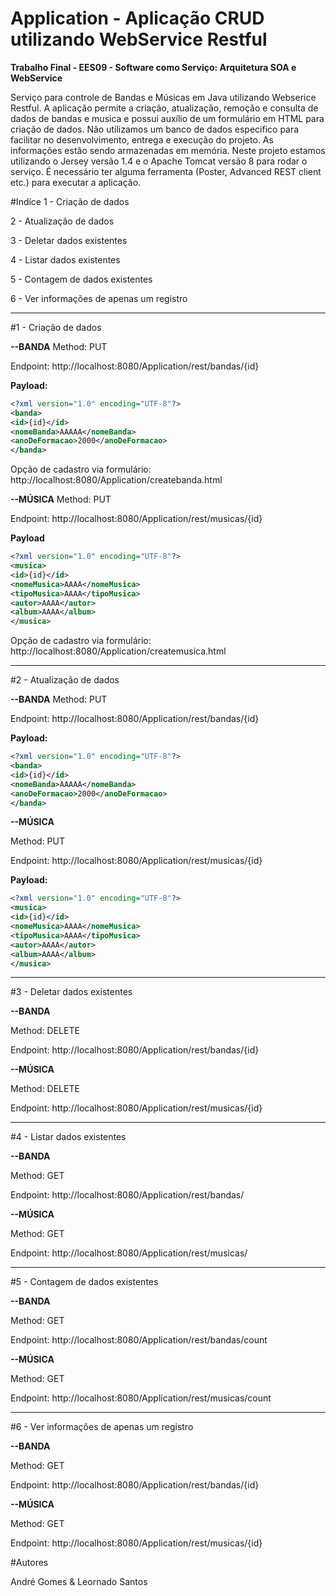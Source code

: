 # Application - Aplicação CRUD utilizando WebService Restful

**Trabalho Final  - EES09 - Software como Serviço: Arquitetura SOA e WebService**

Serviço para controle de Bandas e Músicas em Java utilizando Webserice Restful. A aplicação permite a criação, atualização, remoção e consulta de dados de bandas e musica e possui auxílio de um formulário em HTML para criação de dados. 
Não utilizamos um banco de dados especifico para facilitar no desenvolvimento, entrega e execução do projeto. As informações estão sendo armazenadas em memória.
Neste projeto estamos utilizando o Jersey versão 1.4 e o Apache Tomcat versão 8 para rodar o serviço. É necessário ter alguma ferramenta (Poster, Advanced REST client etc.) para executar a aplicação.

#Indíce
1 - Criação de dados

2 - Atualização de dados

3 - Deletar dados existentes

4 - Listar dados existentes

5 - Contagem de dados existentes

6 - Ver informações de apenas um registro


-------------------------------------------------------------------------------------------------------------------

#1 - Criação de dados

**--BANDA**
Method: PUT

Endpoint: http://localhost:8080/Application/rest/bandas/{id}

**Payload:**

```xml
<?xml version="1.0" encoding="UTF-8"?>
<banda>
<id>{id}</id>
<nomeBanda>AAAAA</nomeBanda>
<anoDeFormacao>2000</anoDeFormacao>
</banda>
```

Opção de cadastro via formulário: http://localhost:8080/Application/createbanda.html


**--MÚSICA**
Method: PUT

Endpoint: http://localhost:8080/Application/rest/musicas/{id}

**Payload**
```xml
<?xml version="1.0" encoding="UTF-8"?>
<musica>
<id>{id}</id>
<nomeMusica>AAAA</nomeMusica>
<tipoMusica>AAAA</tipoMusica>
<autor>AAAA</autor>
<album>AAAA</album>
</musica>
```

Opção de cadastro via formulário: http://localhost:8080/Application/createmusica.html

-------------------------------------------------------------------------------------------------------------------

#2 - Atualização de dados

**--BANDA**
Method: PUT

Endpoint: http://localhost:8080/Application/rest/bandas/{id}

**Payload:**
```xml
<?xml version="1.0" encoding="UTF-8"?>
<banda>
<id>{id}</id>
<nomeBanda>AAAAA</nomeBanda>
<anoDeFormacao>2000</anoDeFormacao>
</banda>
```

**--MÚSICA**

Method: PUT

Endpoint: http://localhost:8080/Application/rest/musicas/{id}

**Payload:**
```xml
<?xml version="1.0" encoding="UTF-8"?>
<musica>
<id>{id}</id>
<nomeMusica>AAAA</nomeMusica>
<tipoMusica>AAAA</tipoMusica>
<autor>AAAA</autor>
<album>AAAA</album>
</musica>
```

-------------------------------------------------------------------------------------------------------------------

#3 - Deletar dados existentes

**--BANDA**

Method: DELETE

Endpoint: http://localhost:8080/Application/rest/bandas/{id}

**--MÚSICA**

Method: DELETE

Endpoint: http://localhost:8080/Application/rest/musicas/{id}


-------------------------------------------------------------------------------------------------------------------

#4 - Listar dados existentes

**--BANDA**

Method: GET

Endpoint: http://localhost:8080/Application/rest/bandas/


**--MÚSICA**

Method: GET

Endpoint: http://localhost:8080/Application/rest/musicas/


-------------------------------------------------------------------------------------------------------------------

#5 - Contagem de dados existentes

**--BANDA**

Method: GET

Endpoint: http://localhost:8080/Application/rest/bandas/count


**--MÚSICA**

Method: GET

Endpoint: http://localhost:8080/Application/rest/musicas/count


-------------------------------------------------------------------------------------------------------------------

#6 - Ver informações de apenas um registro

**--BANDA**

Method: GET

Endpoint: http://localhost:8080/Application/rest/bandas/{id}


**--MÚSICA**

Method: GET

Endpoint: http://localhost:8080/Application/rest/musicas/{id}

#Autores

André Gomes
&
Leornado Santos








